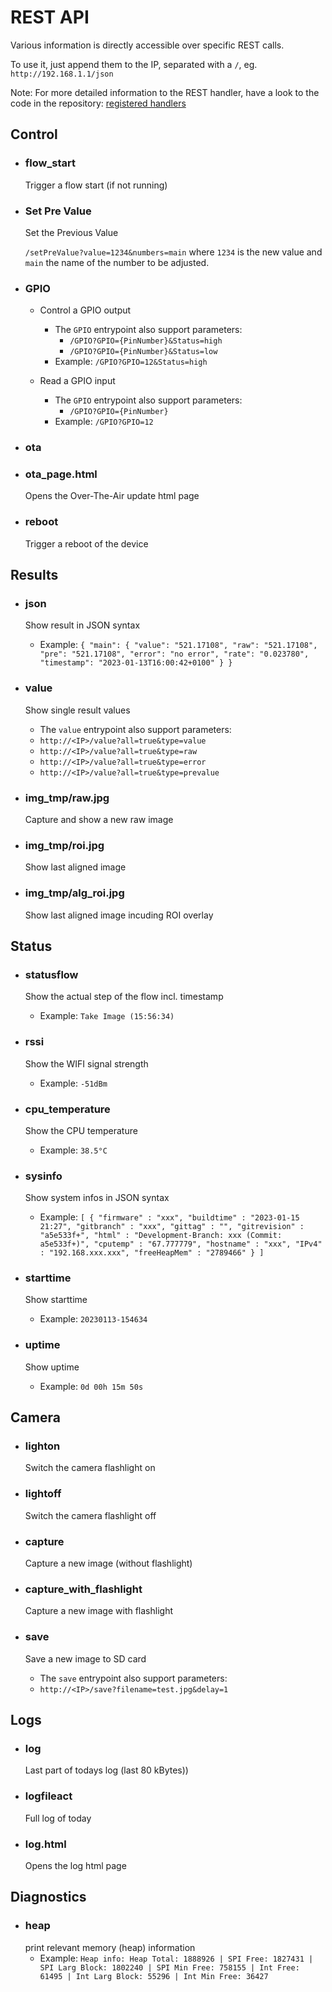 # REST API
Various information is directly accessible over specific REST calls.

To use it, just append them to the IP, separated with a `/`, eg. `http://192.168.1.1/json`

Note: For more detailed information to the REST handler, have a look to the code in the repository: [registered handlers](https://github.com/jomjol/AI-on-the-edge-device/search?q=camuri.uri)

## Control
* ### flow_start
  Trigger a flow start (if not running)
  
* ### Set Pre Value
  Set the Previous Value
  
  `/setPreValue?value=1234&numbers=main` where `1234` is the new value and `main` the name of the number to be adjusted.

* ### GPIO
  - Control a GPIO output
    - The `GPIO` entrypoint also support parameters:
      - `/GPIO?GPIO={PinNumber}&Status=high`
      - `/GPIO?GPIO={PinNumber}&Status=low`
    - Example: `/GPIO?GPIO=12&Status=high`

  - Read a GPIO input 
    - The `GPIO` entrypoint also support parameters:
      - `/GPIO?GPIO={PinNumber}`
    - Example: `/GPIO?GPIO=12`

* ### ota

* ### ota_page.html
  Opens the Over-The-Air update html page

* ### reboot
  Trigger a reboot of the device

## Results
* ### json
  Show result in JSON syntax
  - Example: 
  `{
  "main":
    {
      "value": "521.17108",
      "raw": "521.17108",
      "pre": "521.17108",
      "error": "no error",
      "rate": "0.023780",
      "timestamp": "2023-01-13T16:00:42+0100"
    }
  }`

* ### value
  Show single result values
  - The `value` entrypoint also support parameters:
   - `http://<IP>/value?all=true&type=value`
   - `http://<IP>/value?all=true&type=raw`
   - `http://<IP>/value?all=true&type=error`
   - `http://<IP>/value?all=true&type=prevalue`

* ### img_tmp/raw.jpg
  Capture and show a new raw image

* ### img_tmp/roi.jpg
  Show last aligned image

* ### img_tmp/alg_roi.jpg
  Show last aligned image incuding ROI overlay

## Status
* ### statusflow
  Show the actual step of the flow incl. timestamp
  - Example: `Take Image (15:56:34)`

* ### rssi
  Show the WIFI signal strength
  - Example: `-51dBm`

* ### cpu_temperature
  Show the CPU temperature
  - Example: `38.5°C`

* ### sysinfo
  Show system infos in JSON syntax
  - Example: `[ { "firmware" : "xxx", "buildtime" : "2023-01-15 21:27", "gitbranch" : "xxx", "gittag" : "", "gitrevision" : "a5e533f+", "html" : "Development-Branch: xxx (Commit: a5e533f+)", "cputemp" : "67.777779", "hostname" : "xxx", "IPv4" : "192.168.xxx.xxx", "freeHeapMem" : "2789466" } ]`

* ### starttime
  Show starttime
  - Example: `20230113-154634`

* ### uptime
  Show uptime
  - Example: `0d 00h 15m 50s`

## Camera
* ### lighton
  Switch the camera flashlight on 

* ### lightoff
  Switch the camera flashlight off

* ### capture
  Capture a new image (without flashlight)

* ### capture_with_flashlight
  Capture a new image with flashlight

* ### save
  Save a new image to SD card
  - The `save` entrypoint also support parameters:
   - `http://<IP>/save?filename=test.jpg&delay=1`

## Logs
* ### log 
  Last part of todays log (last 80 kBytes))

* ### logfileact 
  Full log of today

* ### log.html
  Opens the log html page

## Diagnostics
* ### heap
  print relevant memory (heap) information
  - Example: `Heap info: Heap Total: 1888926 | SPI Free: 1827431 | SPI Larg Block: 1802240 | SPI Min Free: 758155 | Int Free: 61495 | Int Larg Block: 55296 | Int Min Free: 36427`
